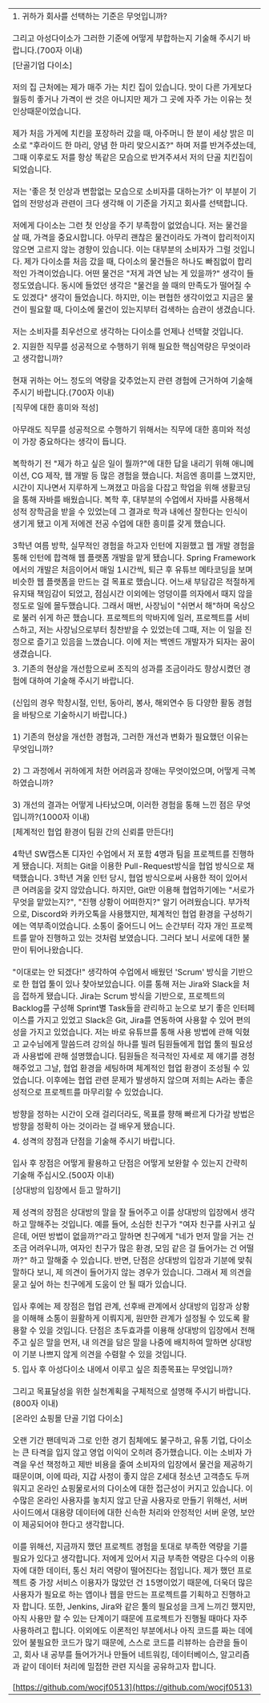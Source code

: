 |   |
|---|
|1. 귀하가 회사를 선택하는 기준은 무엇입니까?<br><br>그리고 아성다이소가 그러한 기준에 어떻게 부합하는지 기술해 주시기 바랍니다.(700자 이내)|
|[단골기업 다이소]<br><br>저의 집 근처에는 제가 매주 가는 치킨 집이 있습니다. 맛이 다른 가게보다 월등히 좋거나 가격이 싼 것은 아니지만 제가 그 곳에 자주 가는 이유는 첫인상때문이었습니다.<br><br>제가 처음 가게에 치킨을 포장하러 갔을 때, 아주머니 한 분이 세상 밝은 미소로 "후라이드 한 마리, 양념 한 마리 맞으시죠?" 하며 저를 반겨주셨는데, 그때 이후로도 저를 항상 똑같은 모습으로 반겨주셔서 저의 단골 치킨집이 되었습니다.<br><br>저는 '좋은 첫 인상과 변함없는 모습으로 소비자를 대하는가?' 이 부분이 기업의 전망성과 관련이 크다 생각해 이 기준을 가지고 회사를 선택합니다.<br><br>저에게 다이소는 그런 첫 인상을 주기 부족함이 없었습니다. 저는 물건을 살 때, 가격을 중요시합니다. 아무리 괜찮은 물건이라도 가격이 합리적이지 않으면 고르지 않는 경향이 있습니다. 이는 대부분의 소비자가 그럴 것입니다. 제가 다이소를 처음 갔을 때, 다이소의 물건들은 하나도 빠짐없이 합리적인 가격이었습니다. 어떤 물건은 "저게 과연 남는 게 있을까?" 생각이 들 정도였습니다. 동시에 들었던 생각은 "물건을 쓸 때의 만족도가 떨어질 수 도 있겠다" 생각이 들었습니다. 하지만, 이는 편협한 생각이었고 지금은 물건이 필요할 때, 다이소에 물건이 있는지부터 검색하는 습관이 생겼습니다.<br><br>저는 소비자를 최우선으로 생각하는 다이소를 언제나 선택할 것입니다.|
|2. 지원한 직무를 성공적으로 수행하기 위해 필요한 핵심역량은 무엇이라고 생각합니까?<br><br>현재 귀하는 어느 정도의 역량을 갖추었는지 관련 경험에 근거하여 기술해 주시기 바랍니다.(700자 이내)|
|[직무에 대한 흥미와 적성]<br><br>아무래도 직무를 성공적으로 수행하기 위해서는 직무에 대한 흥미와 적성이 가장 중요하다는 생각이 듭니다.<br><br>복학하기 전 "제가 하고 싶은 일이 뭘까?"에 대한 답을 내리기 위해 애니메이션, CG 제작, 웹 개발 등 많은 경험을 했습니다. 처음엔 흥미를 느꼈지만, 시간이 지나면서 지루하게 느껴졌고 마음을 다잡고 학업을 위해 생활코딩을 통해 자바를 배웠습니다. 복학 후, 대부분의 수업에서 자바를 사용해서 성적 장학금을 받을 수 있었는데 그 결과로 학과 내에선 잘한다는 인식이 생기게 됐고 이게 저에겐 전공 수업에 대한 흥미를 갖게 했습니다.<br><br>3학년 여름 방학, 실무적인 경험을 하고자 인턴에 지원했고 웹 개발 경험을 통해 인턴에 합격해 웹 플랫폼 개발을 맡게 됐습니다. Spring Framework에서의 개발은 처음이어서 매일 1시간씩, 퇴근 후 유튜브 메타코딩을 보며 비슷한 웹 플랫폼을 만드는 걸 목표로 했습니다. 어느새 부담감은 적절하게 유지돼 책임감이 되었고, 점심시간 이외에는 엉덩이를 의자에서 때지 않을 정도로 일에 몰두했습니다. 그래서 매번, 사장님이 "쉬면서 해"하며 옥상으로 불러 쉬게 하곤 했습니다. 프로젝트의 막바지에 일러, 프로젝트를 서비스하고, 저는 사장님으로부터 칭찬받을 수 있었는데 그때, 저는 이 일을 진정으로 즐기고 있음을 느꼈습니다. 이에 저는 백엔드 개발자가 되자는 꿈이 생겼습니다.|
|3. 기존의 현상을 개선함으로써 조직의 성과를 조금이라도 향상시켰던 경험에 대하여 기술해 주시기 바랍니다.<br><br>(신입의 경우 학창시절, 인턴, 동아리, 봉사, 해외연수 등 다양한 활동 경험을 바탕으로 기술하시기 바랍니다.)<br><br>1) 기존의 현상을 개선한 경험과, 그러한 개선과 변화가 필요했던 이유는 무엇입니까?<br><br>2) 그 과정에서 귀하에게 처한 어려움과 장애는 무엇이었으며, 어떻게 극복하였습니까?<br><br>3) 개선의 결과는 어떻게 나타났으며, 이러한 경험을 통해 느낀 점은 무엇입니까?(1000자 이내)|
|[체계적인 협업 환경이 팀원 간의 신뢰를 만든다!]<br><br>4학년 SW캡스톤 디자인 수업에서 저 포함 4명과 팀을 프로젝트를 진행하게 됐습니다. 저희는 Git을 이용한 Pull-Request방식을 협업 방식으로 채택했습니다. 3학년 겨울 인턴 당시, 협업 방식으로써 사용한 적이 있어서 큰 어려움을 갖지 않았습니다. 하지만, Git만 이용해 협업하기에는 "서로가 무엇을 맡았는지?", "진행 상황이 어떠한지?" 알기 어려웠습니다. 부가적으로, Discord와 카카오톡을 사용했지만, 체계적인 협업 환경을 구성하기에는 역부족이었습니다. 소통이 줄어드니 어느 순간부터 각자 개인 프로젝트를 맡아 진행하고 있는 것처럼 보였습니다. 그러다 보니 서로에 대한 불만이 튀어나왔습니다.<br><br>"이대로는 안 되겠다!" 생각하여 수업에서 배웠던 'Scrum' 방식을 기반으로 한 협업 툴이 있나 찾아보았습니다. 이를 통해 저는 Jira와 Slack을 처음 접하게 됐습니다. Jira는 Scrum 방식을 기반으로, 프로젝트의 Backlog를 구성해 Sprint별 Task들을 관리하고 눈으로 보기 좋은 인터페이스를 가지고 있었고 Slack은 Git, Jira를 연동하여 사용할 수 있어 편의성을 가지고 있었습니다. 저는 바로 유튜브를 통해 사용 방법에 관해 익혔고 교수님에게 말씀드려 강의실 하나를 빌려 팀원들에게 협업 툴의 필요성과 사용법에 관해 설명했습니다. 팀원들은 적극적인 자세로 제 얘기를 경청해주었고 그날, 협업 환경을 세팅하며 체계적인 협업 환경이 조성될 수 있었습니다. 이후에는 협업 관련 문제가 발생하지 않으며 저희는 A라는 좋은 성적으로 프로젝트를 마무리할 수 있었습니다.<br><br>방향을 정하는 시간이 오래 걸리더라도, 목표를 향해 빠르게 다가갈 방법은 방향을 정확히 아는 것이라는 걸 배우게 됐습니다.|
|4. 성격의 장점과 단점을 기술해 주시기 바랍니다.<br><br>입사 후 장점은 어떻게 활용하고 단점은 어떻게 보완할 수 있는지 간략히 기술해 주십시오.(500자 이내)|
|[상대방의 입장에서 듣고 말하기]<br><br>제 성격의 장점은 상대방의 말을 잘 들어주고 이를 상대방의 입장에서 생각하고 말해주는 것입니다. 예를 들어, 소심한 친구가 "여자 친구를 사귀고 싶은데, 어떤 방법이 없을까?"라고 말하면 친구에게 "네가 먼저 말을 거는 건 조금 어려우니까, 여자인 친구가 많은 환경, 모임 같은 걸 들어가는 건 어떨까?" 하고 말해줄 수 있습니다. 반면, 단점은 상대방의 입장과 기분에 맞춰 말하다 보니, 제 의견이 들어가지 않는 경우가 있습니다. 그래서 제 의견을 묻고 싶어 하는 친구에게 도움이 안 될 때가 있습니다.<br><br>입사 후에는 제 장점은 협업 관계, 선후배 관계에서 상대방의 입장과 상황을 이해해 소통이 원활하게 이뤄지게, 원만한 관계가 설정될 수 있도록 활용할 수 있을 것입니다. 단점은 초두효과를 이용해 상대방의 입장에서 전해주고 싶은 말을 먼저, 내 의견을 담은 말을 나중에 배치하여 말하면 상대방이 기분 나쁘지 않게 의견을 수렴할 수 있을 것입니다.|
|5. 입사 후 아성다이소 내에서 이루고 싶은 최종목표는 무엇입니까?<br><br>그리고 목표달성을 위한 실천계획을 구체적으로 설명해 주시기 바랍니다.(800자 이내)|
|[온라인 쇼핑몰 단골 기업 다이소]<br><br>오랜 기간 팬데믹과 그로 인한 경기 침체에도 불구하고, 유통 기업, 다이소는 큰 타격을 입지 않고 영업 이익이 오히려 증가했습니다. 이는 소비자 가격을 우선 책정하고 제반 비용을 줄여 소비자의 입장에서 물건을 제공하기 때문이며, 이에 따라, 지갑 사정이 좋지 않은 Z세대 청소년 고객층도 두꺼워지고 온라인 쇼핑물로서의 다이소에 대한 접근성이 커지고 있습니다. 이 수많은 온라인 사용자를 놓치지 않고 단골 사용자로 만들기 위해선, 서버 사이드에서 대용량 데이터에 대한 신속한 처리와 안정적인 서버 운영, 보안이 제공되어야 한다고 생각합니다.<br><br>이를 위해선, 지금까지 했던 프로젝트 경험을 토대로 부족한 역량을 기를 필요가 있다고 생각합니다. 저에게 있어서 지금 부족한 역량은 다수의 이용자에 대한 데이터, 통신 처리 역량이 떨어진다는 점입니다. 제가 했던 프로젝트 중 가장 서비스 이용자가 많았던 건 15명이었기 때문에, 더욱더 많은 사용자가 필요로 하는 앱이나 웹을 만드는 프로젝트를 기획하고 진행하고자 합니다. 또한, Jenkins, Jira와 같은 툴의 필요성을 크게 느끼긴 했지만, 아직 사용만 할 수 있는 단계이기 때문에 프로젝트가 진행될 때마다 자주 사용하려고 합니다. 이외에도 이론적인 부분에서나 아직 코드를 짜는 데에 있어 불필요한 코드가 많기 때문에, 스스로 코드를 리뷰하는 습관을 들이고, 회사 내 공부를 들어가거나 만들어 네트워킹, 데이터베이스, 알고리즘과 같이 데이터 처리에 밀접한 관련 지식을 공유하고자 합니다.<br><br>[https://github.com/wocjf0513](https://github.com/wocjf0513)|
